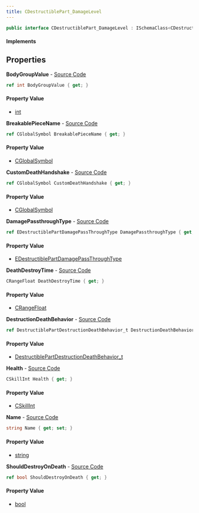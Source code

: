 ```yaml
---
title: CDestructiblePart_DamageLevel
---
```


```csharp
public interface CDestructiblePart_DamageLevel : ISchemaClass<CDestructiblePart_DamageLevel>, ISchemaField, ISchemaClass, INativeHandle
```

#### Implements

## Properties

**BodyGroupValue** - [Source Code](https://github.com/swiftly-solution/swiftlys2/blob/main/managed/src/SwiftlyS2.Generated/Schemas/Interfaces/CDestructiblePart_DamageLevel.cs#L20)

```csharp
ref int BodyGroupValue { get; }
```

#### Property Value

- [int](https://learn.microsoft.com/dotnet/api/system.int32)

**BreakablePieceName** - [Source Code](https://github.com/swiftly-solution/swiftlys2/blob/main/managed/src/SwiftlyS2.Generated/Schemas/Interfaces/CDestructiblePart_DamageLevel.cs#L18)

```csharp
ref CGlobalSymbol BreakablePieceName { get; }
```

#### Property Value

- [CGlobalSymbol](/docs/api/shared/natives/cglobalsymbol)

**CustomDeathHandshake** - [Source Code](https://github.com/swiftly-solution/swiftlys2/blob/main/managed/src/SwiftlyS2.Generated/Schemas/Interfaces/CDestructiblePart_DamageLevel.cs#L28)

```csharp
ref CGlobalSymbol CustomDeathHandshake { get; }
```

#### Property Value

- [CGlobalSymbol](/docs/api/shared/natives/cglobalsymbol)

**DamagePassthroughType** - [Source Code](https://github.com/swiftly-solution/swiftlys2/blob/main/managed/src/SwiftlyS2.Generated/Schemas/Interfaces/CDestructiblePart_DamageLevel.cs#L24)

```csharp
ref EDestructiblePartDamagePassThroughType DamagePassthroughType { get; }
```

#### Property Value

- [EDestructiblePartDamagePassThroughType](/docs/api/shared/schemadefinitions/edestructiblepartdamagepassthroughtype)

**DeathDestroyTime** - [Source Code](https://github.com/swiftly-solution/swiftlys2/blob/main/managed/src/SwiftlyS2.Generated/Schemas/Interfaces/CDestructiblePart_DamageLevel.cs#L32)

```csharp
CRangeFloat DeathDestroyTime { get; }
```

#### Property Value

- [CRangeFloat](/docs/api/shared/schemadefinitions/crangefloat)

**DestructionDeathBehavior** - [Source Code](https://github.com/swiftly-solution/swiftlys2/blob/main/managed/src/SwiftlyS2.Generated/Schemas/Interfaces/CDestructiblePart_DamageLevel.cs#L26)

```csharp
ref DestructiblePartDestructionDeathBehavior_t DestructionDeathBehavior { get; }
```

#### Property Value

- [DestructiblePartDestructionDeathBehavior_t](/docs/api/shared/schemadefinitions/destructiblepartdestructiondeathbehavior_t)

**Health** - [Source Code](https://github.com/swiftly-solution/swiftlys2/blob/main/managed/src/SwiftlyS2.Generated/Schemas/Interfaces/CDestructiblePart_DamageLevel.cs#L22)

```csharp
CSkillInt Health { get; }
```

#### Property Value

- [CSkillInt](/docs/api/shared/schemadefinitions/cskillint)

**Name** - [Source Code](https://github.com/swiftly-solution/swiftlys2/blob/main/managed/src/SwiftlyS2.Generated/Schemas/Interfaces/CDestructiblePart_DamageLevel.cs#L16)

```csharp
string Name { get; set; }
```

#### Property Value

- [string](https://learn.microsoft.com/dotnet/api/system.string)

**ShouldDestroyOnDeath** - [Source Code](https://github.com/swiftly-solution/swiftlys2/blob/main/managed/src/SwiftlyS2.Generated/Schemas/Interfaces/CDestructiblePart_DamageLevel.cs#L30)

```csharp
ref bool ShouldDestroyOnDeath { get; }
```

#### Property Value

- [bool](https://learn.microsoft.com/dotnet/api/system.boolean)

